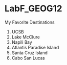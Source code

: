 # LabF_GEOG12
My Favorite Destinations
1. UCSB
2. Lake McClure
3. Napili Bay
4. Atlantis Paradise Island
5. Santa Cruz Island
6. Cabo San Lucas
